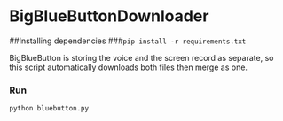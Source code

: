 # BigBlueButtonDownloader

##Installing dependencies
###`pip install -r requirements.txt`

BigBlueButton is storing the voice and the screen record as separate,
so this script automatically downloads both files then merge as one.

### Run
`python bluebutton.py`

